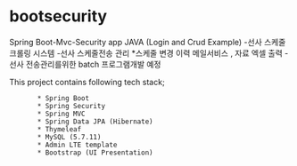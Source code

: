 # bootsecurity
Spring Boot-Mvc-Security app JAVA (Login and Crud Example)
-선사 스케줄 크롤링 시스템 
-선사 스케줄전송 관리  *스케줄 변경 이력 메일서비스 , 자료 엑셀 출력
-선사 전송관리를위한 batch 프로그램개발 예정 

This project contains following tech stack;

           * Spring Boot
           * Spring Security
           * Spring MVC
           * Spring Data JPA (Hibernate)
           * Thymeleaf
           * MySQL (5.7.11)
           * Admin LTE template
           * Bootstrap (UI Presentation)
 
